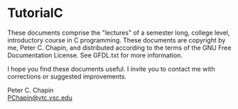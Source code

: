 TutorialC
=========

These documents comprise the "lectures" of a semester long, college level, introductory course
in C programming. These documents are copyright by me, Peter C. Chapin, and distributed
according to the terms of the GNU Free Documentation License. See GFDL.txt for more information.

I hope you find these documents useful. I invite you to contact me with corrections or suggested
improvements.

Peter C. Chapin  
PChapin@vtc.vsc.edu
